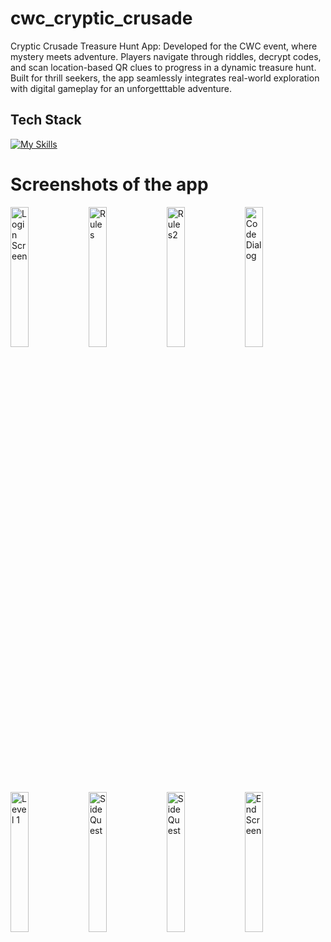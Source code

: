 # cwc_cryptic_crusade

Cryptic Crusade Treasure Hunt App: Developed for the CWC event, where mystery meets adventure. Players navigate through riddles, decrypt codes, and scan location-based QR clues to progress in a dynamic treasure hunt. Built for thrill seekers, the app seamlessly integrates real-world exploration with digital gameplay for an unforgetttable adventure.

## Tech Stack

[![My Skills](https://skillicons.dev/icons?i=flutter,dart,firebase&perline=6)](https://xkaper.webflow.io)

# Screenshots of the app

<img alt="Login Screen" width="24%" src="https://github.com/user-attachments/assets/32505337-466c-4707-a0a8-cf360a15b70d">
<img alt="Rules" width="24%" src="https://github.com/user-attachments/assets/5b1fbe39-3b7f-4bcd-adb2-a367c1528565"> 
<img alt="Rules2" width="24%" src="https://github.com/user-attachments/assets/486c3256-c874-417f-b5b3-6f5d3a264706">
<img alt="Code Dialog" width="24%" src="https://github.com/user-attachments/assets/c9b9eb63-1dbd-4b2f-a8f0-6728b7c41a08">
<img alt="Level 1" width="24%" src="https://github.com/user-attachments/assets/6833b325-77ae-4529-8cd5-d2f14cde16b5">
<img alt="Side Quest" width="24%" src="https://github.com/user-attachments/assets/073d9af2-c660-4ce9-b1d0-c36a1adc6973">
<img alt="Side Quest" width="24%" src="https://github.com/user-attachments/assets/1276f9c1-a1b1-421a-b089-79ef38f45a96">
<img alt="End Screen" width="24%" src="https://github.com/user-attachments/assets/ffb4af27-996d-48a3-98b2-bcb9224911fa">
